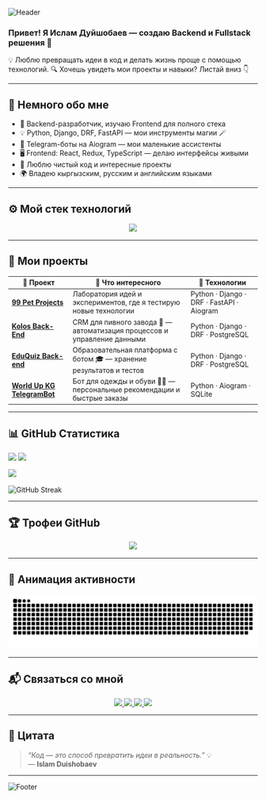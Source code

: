 <!-- ✨ HEADER -->
![Header](https://capsule-render.vercel.app/api?type=waving&color=0:1E3A8A,100:38B2AC&height=220&section=header&text=Islam%20Duishobaev%20🚀&fontSize=45&fontColor=fff&fontAlignY=40&desc=Backend%20Developer%20|%20Fullstack%20in%20progress%20💻&descAlignY=60)

<h3 align="left">Привет! Я Ислам Дуйшобаев — создаю Backend и Fullstack решения 🚀</h3>

<p align="left">
💡 Люблю превращать идеи в код и делать жизнь проще с помощью технологий.  
🔍 Хочешь увидеть мои проекты и навыки? Листай вниз 👇
</p>

---

## 🧠 Немного обо мне

- 🎯 Backend-разработчик, изучаю Frontend для полного стека  
- 💡 Python, Django, DRF, FastAPI — мои инструменты магии 🪄  
- 🤖 Telegram-боты на Aiogram — мои маленькие ассистенты  
- 🖥 Frontend: React, Redux, TypeScript — делаю интерфейсы живыми  
- 🌱 Люблю чистый код и интересные проекты  
- 🌍 Владею кыргызским, русским и английским языками

---

## ⚙️ Мой стек технологий

<p align="center">
<img src="https://skillicons.dev/icons?i=python,django,fastapi,flask,postgresql,sqlite,mongodb,redis,react,redux,typescript,tailwind,scss,bootstrap,aiogram,docker,git,linux,postman,vscode,pycharm,github&theme=dark" />
</p>

---

## 🚀 Мои проекты

| 📁 Проект | 📜 Что интересного | 🚀 Технологии |
|------------|-----------------|----------------|
| [**99 Pet Projects**](https://github.com/Islam0122/99_pet_projects_backend) | Лаборатория идей и экспериментов, где я тестирую новые технологии | Python · Django · DRF · FastAPI · Aiogram |
| [**Kolos Back-End**](https://github.com/Islam0122/kolos_back_end) | CRM для пивного завода 🍺 — автоматизация процессов и управление данными | Python · Django · DRF · PostgreSQL |
| [**EduQuiz Back-end**](https://github.com/Islam0122/EduQuiz_back-end) | Образовательная платформа с ботом 🎓 — хранение результатов и тестов | Python · Django · DRF · PostgreSQL |
| [**World Up KG TelegramBot**](https://github.com/Islam0122/world_up_kg_TelegramBot) | Бот для одежды и обуви 👕👟 — персональные рекомендации и быстрые заказы | Python · Aiogram · SQLite |

---

## 📊 GitHub Статистика

<p align="left">
<img src="https://github-readme-stats.vercel.app/api?username=Islam0122&show_icons=true&theme=tokyonight&hide_border=true" height="165"/>
<img src="https://github-readme-stats.vercel.app/api/top-langs/?username=Islam0122&layout=compact&theme=tokyonight&hide_border=true" height="165"/>
</p>


<p align="left">
<img src="https://github-profile-summary-cards.vercel.app/api/cards/profile-details?username=Islam0122&theme=tokyonight"/>
</p>

<p align="left">
<img src="https://streak-stats.demolab.com?user=Islam0122&theme=tokyonight&hide_border=true" alt="GitHub Streak"/>
</p>

---

## 🏆 Трофеи GitHub

<p align="center">
<img src="https://github-profile-trophy.vercel.app/?username=Islam0122&theme=tokyonight&no-bg=true&no-frame=true&margin-w=8" />
</p>

---

## 🐍 Анимация активности

<p align="center">
<img src="https://raw.githubusercontent.com/Platane/snk/output/github-contribution-grid-snake-dark.svg" alt="snake animation" />
</p>

---

## 📬 Связаться со мной

<p align="center">
<a href="https://t.me/duishobaevislam01">
<img src="https://img.shields.io/badge/-Telegram-27A0D9?style=for-the-badge&logo=telegram&logoColor=white"/>
</a>
<a href="mailto:duishobaevislam01@gmail.com">
<img src="https://img.shields.io/badge/-Gmail-D14836?style=for-the-badge&logo=gmail&logoColor=white"/>
</a>
<a href="https://www.instagram.com/duishobaevislam01/">
<img src="https://img.shields.io/badge/-Instagram-E4405F?style=for-the-badge&logo=instagram&logoColor=white"/>
</a>
<a href="https://www.youtube.com/@duishobaevIslam">
<img src="https://img.shields.io/badge/-YouTube-FF0000?style=for-the-badge&logo=youtube&logoColor=white"/>
</a>
</p>

---

## 💬 Цитата

> *“Код — это способ превратить идеи в реальность.”* 💡  
> — **Islam Duishobaev**

---

![Footer](https://capsule-render.vercel.app/api?type=waving&color=0:38B2AC,100:1E3A8A&height=120&section=footer)
